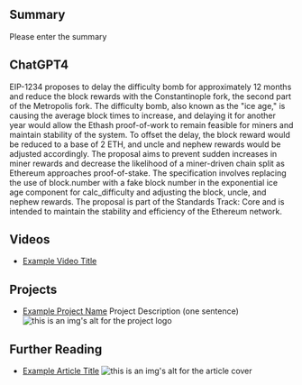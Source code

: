 ## Summary

Please enter the summary

## ChatGPT4

EIP-1234 proposes to delay the difficulty bomb for approximately 12 months and reduce the block rewards with the Constantinople fork, the second part of the Metropolis fork. The difficulty bomb, also known as the "ice age," is causing the average block times to increase, and delaying it for another year would allow the Ethash proof-of-work to remain feasible for miners and maintain stability of the system. To offset the delay, the block reward would be reduced to a base of 2 ETH, and uncle and nephew rewards would be adjusted accordingly. The proposal aims to prevent sudden increases in miner rewards and decrease the likelihood of a miner-driven chain split as Ethereum approaches proof-of-stake. The specification involves replacing the use of block.number with a fake block number in the exponential ice age component for calc_difficulty and adjusting the block, uncle, and nephew rewards. The proposal is part of the Standards Track: Core and is intended to maintain the stability and efficiency of the Ethereum network.

## Videos

- [Example Video Title](https://www.youtube.com/watch?v=TDGq4aeevgY)

## Projects

- [Example Project Name](https://xxxx.xxx/xxxxx) Project Description (one sentence) ![this is an img's alt for the project logo](https://xxxx.xxx/project-logo.xxx)

## Further Reading

- [Example Article Title](https://xxxx.xxx/xxxxx) ![this is an img's alt for the article cover](https://xxxx.xxx/article-cover.xxx)
